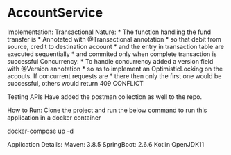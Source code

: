 # AccountService

Implementation:
     Transactional Nature: 
       * The function handling the fund transfer is
       * Annotated with @Transactional annotation
       * so that debit from source, credit to destination account 
       * and the entry in transaction table are executed sequentially
       * and commited only when complete transaction is successful
     Concurrency: 
       * To handle concurrency added a version field with @Version annotation
       * so as to implement an OptimisticLocking on the accouts. If concurrent requests are 
       * there then only the first one would be successful, others would return 409 CONFLICT
     
Testing APIs
Have added the postman collection as well to the repo.

How to Run:
Clone the project and run the below command to run this application in a docker container

docker-compose up -d 

Application Details:
Maven: 3.8.5
SpringBoot: 2.6.6
Kotlin
OpenJDK11
